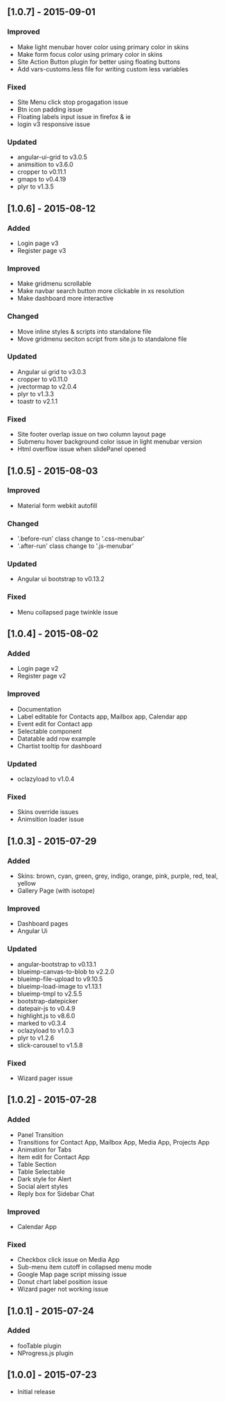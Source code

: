 [1.0.7] - 2015-09-01
--------------------
### Improved
- Make light menubar hover color using primary color in skins
- Make form focus color using primary color in skins
- Site Action Button plugin for better using floating buttons
- Add vars-customs.less file for writing custom less variables

### Fixed
- Site Menu click stop progagation issue
- Btn icon padding issue
- Floating labels input issue in firefox & ie
- login v3 responsive issue

### Updated
- angular-ui-grid to v3.0.5
- animsition to v3.6.0
- cropper to v0.11.1
- gmaps to v0.4.19
- plyr to v1.3.5

[1.0.6] - 2015-08-12
--------------------
### Added
- Login page v3
- Register page v3

### Improved
- Make gridmenu scrollable
- Make navbar search button more clickable in xs resolution
- Make dashboard more interactive

### Changed
- Move inline styles & scripts into standalone file
- Move gridmenu seciton script from site.js to standalone file

### Updated
- Angular ui grid to v3.0.3
- cropper to v0.11.0
- jvectormap to v2.0.4
- plyr to v1.3.3
- toastr to v2.1.1

### Fixed
- Site footer overlap issue on two column layout page
- Submenu hover background color issue in light menubar version
- Html overflow issue when slidePanel opened

[1.0.5] - 2015-08-03
--------------------
### Improved
- Material form webkit autofill

### Changed
- '.before-run' class change to '.css-menubar'
- '.after-run' class change to '.js-menubar'

### Updated
- Angular ui bootstrap to v0.13.2

### Fixed
- Menu collapsed page twinkle issue

[1.0.4] - 2015-08-02
--------------------
### Added
- Login page v2
- Register page v2

### Improved
- Documentation
- Label editable for Contacts app, Mailbox app, Calendar app
- Event edit for Contact app
- Selectable component
- Datatable add row example
- Chartist tooltip for dashboard

### Updated
- oclazyload to v1.0.4

### Fixed
- Skins override issues
- Animsition loader issue

[1.0.3] - 2015-07-29
--------------------
### Added
- Skins: brown, cyan, green, grey, indigo, orange, pink, purple, red, teal, yellow
- Gallery Page (with isotope)

### Improved
- Dashboard pages
- Angular Ui

### Updated
- angular-bootstrap to v0.13.1
- blueimp-canvas-to-blob to v2.2.0
- blueimp-file-upload to v9.10.5
- blueimp-load-image to v1.13.1
- blueimp-tmpl to v2.5.5
- bootstrap-datepicker
- datepair-js to v0.4.9
- highlight.js to v8.6.0
- marked to v0.3.4
- oclazyload to v1.0.3
- plyr to v1.2.6
- slick-carousel to v1.5.8

### Fixed
- Wizard pager issue

[1.0.2] - 2015-07-28
--------------------
### Added
- Panel Transition
- Transitions for Contact App, Mailbox App, Media App, Projects App
- Animation for Tabs
- Item edit for Contact App
- Table Section
- Table Selectable
- Dark style for Alert
- Social alert styles
- Reply box for Sidebar Chat

### Improved
- Calendar App

### Fixed
- Checkbox click issue on Media App
- Sub-menu item cutoff in collapsed menu mode
- Google Map page script missing issue
- Donut chart label position issue
- Wizard pager not working issue

[1.0.1] - 2015-07-24
--------------------
### Added
- fooTable plugin
- NProgress.js plugin

[1.0.0] - 2015-07-23
--------------------
- Initial release
